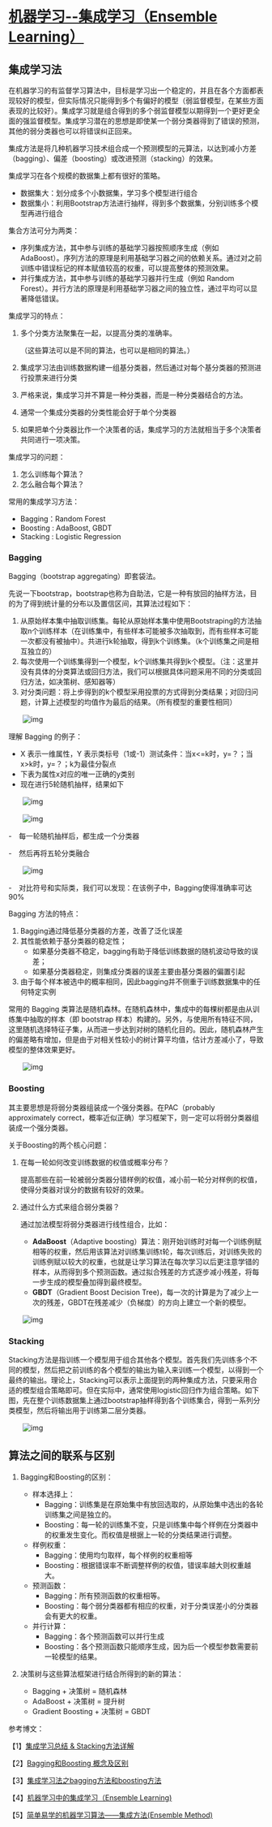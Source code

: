 # [机器学习--集成学习（Ensemble Learning）](https://www.cnblogs.com/zongfa/p/9304353.html)

## 集成学习法

在机器学习的有监督学习算法中，目标是学习出一个稳定的，并且在各个方面都表现较好的模型，但实际情况只能得到多个有偏好的模型（弱监督模型，在某些方面表现的比较好）。集成学习就是组合得到的多个弱监督模型以期得到一个更好更全面的强监督模型。集成学习潜在的思想是即使某一个弱分类器得到了错误的预测，其他的弱分类器也可以将错误纠正回来。

集成方法是将几种机器学习技术组合成一个预测模型的元算法，以达到减小方差（bagging）、偏差（boosting）或改进预测（stacking）的效果。

集成学习在各个规模的数据集上都有很好的策略。

-   数据集大：划分成多个小数据集，学习多个模型进行组合
-   数据集小：利用Bootstrap方法进行抽样，得到多个数据集，分别训练多个模型再进行组合

集合方法可分为两类：

-   序列集成方法，其中参与训练的基础学习器按照顺序生成（例如 AdaBoost）。序列方法的原理是利用基础学习器之间的依赖关系。通过对之前训练中错误标记的样本赋值较高的权重，可以提高整体的预测效果。
-   并行集成方法，其中参与训练的基础学习器并行生成（例如 Random Forest）。并行方法的原理是利用基础学习器之间的独立性，通过平均可以显著降低错误。

集成学习的特点：

1.  多个分类方法聚集在一起，以提高分类的准确率。

    （这些算法可以是不同的算法，也可以是相同的算法。）

2.  集成学习法由训练数据构建一组基分类器，然后通过对每个基分类器的预测进行投票来进行分类

3.  严格来说，集成学习并不算是一种分类器，而是一种分类器结合的方法。

4.  通常一个集成分类器的分类性能会好于单个分类器

5.  如果把单个分类器比作一个决策者的话，集成学习的方法就相当于多个决策者共同进行一项决策。

集成学习的问题：

1.  怎么训练每个算法？
2.  怎么融合每个算法？

常用的集成学习方法：

-   Bagging：Random Forest
-   Boosting : AdaBoost, GBDT
-   Stacking : Logistic Regression

### Bagging

Bagging（bootstrap aggregating）即套袋法。

先说一下bootstrap，bootstrap也称为自助法，它是一种有放回的抽样方法，目的为了得到统计量的分布以及置信区间，其算法过程如下：

1.  从原始样本集中抽取训练集。每轮从原始样本集中使用Bootstraping的方法抽取n个训练样本（在训练集中，有些样本可能被多次抽取到，而有些样本可能一次都没有被抽中）。共进行k轮抽取，得到k个训练集。（k个训练集之间是相互独立的）
2.  每次使用一个训练集得到一个模型，k个训练集共得到k个模型。（注：这里并没有具体的分类算法或回归方法，我们可以根据具体问题采用不同的分类或回归方法，如决策树、感知器等）
3.  对分类问题：将上步得到的k个模型采用投票的方式得到分类结果；对回归问题，计算上述模型的均值作为最后的结果。（所有模型的重要性相同）

　　![img](https://images2018.cnblogs.com/blog/1180120/201807/1180120-20180713122517325-458611743.png)

理解 Bagging 的例子：

-   X 表示一维属性，Y 表示类标号（1或-1）测试条件：当x<=k时，y=？；当x>k时，y=？；k为最佳分裂点
-   下表为属性x对应的唯一正确的y类别
-   现在进行5轮随机抽样，结果如下

　　![img](https://images2018.cnblogs.com/blog/1180120/201807/1180120-20180713115759392-1600688523.png)

　　![img](https://images2018.cnblogs.com/blog/1180120/201807/1180120-20180713115811824-449876825.png)

-　每一轮随机抽样后，都生成一个分类器

-　然后再将五轮分类融合

　　![img](https://images2018.cnblogs.com/blog/1180120/201807/1180120-20180713120026299-340122631.png)

-　对比符号和实际类，我们可以发现：在该例子中，Bagging使得准确率可达90%

Bagging 方法的特点：

1.  Bagging通过降低基分类器的方差，改善了泛化误差
2.  其性能依赖于基分类器的稳定性；
    -   如果基分类器不稳定，bagging有助于降低训练数据的随机波动导致的误差；
    -   如果基分类器稳定，则集成分类器的误差主要由基分类器的偏置引起
3.  由于每个样本被选中的概率相同，因此bagging并不侧重于训练数据集中的任何特定实例

常用的 Bagging 类算法是随机森林。在随机森林中，集成中的每棵树都是由从训练集中抽取的样本（即 bootstrap 样本）构建的。另外，与使用所有特征不同，这里随机选择特征子集，从而进一步达到对树的随机化目的。因此，随机森林产生的偏差略有增加，但是由于对相关性较小的树计算平均值，估计方差减小了，导致模型的整体效果更好。

　　![img](https://images2018.cnblogs.com/blog/1180120/201807/1180120-20180713123844679-346592925.png)

### Boosting

其主要思想是将弱分类器组装成一个强分类器。在PAC（probably approximately correct，概率近似正确）学习框架下，则一定可以将弱分类器组装成一个强分类器。

关于Boosting的两个核心问题：

1.  在每一轮如何改变训练数据的权值或概率分布？

    提高那些在前一轮被弱分类器分错样例的权值，减小前一轮分对样例的权值，使得分类器对误分的数据有较好的效果。

2.  通过什么方式来组合弱分类器？

    通过加法模型将弱分类器进行线性组合，比如：
    
    -   **AdaBoost**（Adaptive boosting）算法：刚开始训练时对每一个训练例赋相等的权重，然后用该算法对训练集训练t轮，每次训练后，对训练失败的训练例赋以较大的权重，也就是让学习算法在每次学习以后更注意学错的样本，从而得到多个预测函数。通过拟合残差的方式逐步减小残差，将每一步生成的模型叠加得到最终模型。
    -   **GBDT**（Gradient Boost Decision Tree)，每一次的计算是为了减少上一次的残差，GBDT在残差减少（负梯度）的方向上建立一个新的模型。

　　![img](https://images2018.cnblogs.com/blog/1180120/201807/1180120-20180713122552774-1172049695.png)

### Stacking

Stacking方法是指训练一个模型用于组合其他各个模型。首先我们先训练多个不同的模型，然后把之前训练的各个模型的输出为输入来训练一个模型，以得到一个最终的输出。理论上，Stacking可以表示上面提到的两种集成方法，只要采用合适的模型组合策略即可。但在实际中，通常使用logistic回归作为组合策略。如下图，先在整个训练数据集上通过bootstrap抽样得到各个训练集合，得到一系列分类模型，然后将输出用于训练第二层分类器。

　　![img](https://images2018.cnblogs.com/blog/1180120/201807/1180120-20180713122631208-191903753.png)

## 算法之间的联系与区别

1.  Bagging和Boosting的区别：
    -   样本选择上：
        -   Bagging：训练集是在原始集中有放回选取的，从原始集中选出的各轮训练集之间是独立的。
        -   Boosting：每一轮的训练集不变，只是训练集中每个样例在分类器中的权重发生变化。而权值是根据上一轮的分类结果进行调整。
    -   样例权重：
        -   Bagging：使用均匀取样，每个样例的权重相等
        -   Boosting：根据错误率不断调整样例的权值，错误率越大则权重越大。
    -   预测函数：
        -   Bagging：所有预测函数的权重相等。
        -   Boosting：每个弱分类器都有相应的权重，对于分类误差小的分类器会有更大的权重。
    -   并行计算：
        -   Bagging：各个预测函数可以并行生成
        -   Boosting：各个预测函数只能顺序生成，因为后一个模型参数需要前一轮模型的结果。

2.  决策树与这些算法框架进行结合所得到的新的算法：
    -   Bagging + 决策树 = 随机森林
    -   AdaBoost + 决策树 = 提升树
    -   Gradient Boosting + 决策树 = GBDT

参考博文：

【1】[集成学习总结 & Stacking方法详解](https://blog.csdn.net/willduan1/article/details/73618677)

【2】[Bagging和Boosting 概念及区别](https://www.cnblogs.com/liuwu265/p/4690486.html)

【3】[集成学习法之bagging方法和boosting方法](https://blog.csdn.net/qq_30189255/article/details/51532442)

【4】[机器学习中的集成学习（Ensemble Learning)](http://baijiahao.baidu.com/s?id=1590266955499942419&wfr=spider&for=pc)

【5】[简单易学的机器学习算法——集成方法(Ensemble Method)](https://blog.csdn.net/google19890102/article/details/46507387)
